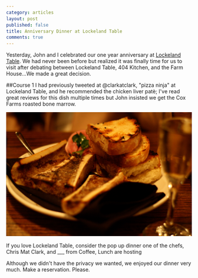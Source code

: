 ```yaml
---
category: articles
layout: post
published: false
title: Anniversary Dinner at Lockeland Table
comments: true
---
```


Yesterday, John and I celebrated our one year anniversary at [Lockeland Table](http://lockelandtable.com). We had never been before but realized it was finally time for us to visit after debating between Lockeland Table, 404 Kitchen, and the Farm House...We made a great decision. 

##Course 1
I had previously tweeted at @clarkatclark, "pizza ninja" at Lockeland Table, and he recommended the chicken liver patè; I've read great reviews for this dish multiple times but John insisted we get the Cox Farms roasted bone marrow. 

![bonemarrowLT.JPG](/images/bonemarrowLT.JPG)




If you love Lockeland Table, consider the pop up dinner one of the chefs, Chris Mat Clark, and ___ from Coffee, Lunch are hosting 

Although we didn't have the privacy we wanted, we enjoyed our dinner very much. 
Make a reservation. Please. 